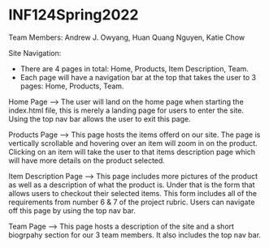 # INF124Spring2022

Team Members: Andrew J. Owyang, Huan Quang Nguyen, Katie Chow

Site Navigation:
- There are 4 pages in total: Home, Products, Item Description, Team.
- Each page will have a navigation bar at the top that takes the user to 3 pages: Home, Products, Team.

Home Page --> The user will land on the home page when starting the index.html file, this is merely a landing page for users to enter the site. Using the top nav bar allows the user to exit this page.

Products Page --> This page hosts the items offerd on our site. The page is vertically scrollable and hovering over an item will zoom in on the product. Clicking on an item will take the user to that items description page which will have more details on the product selected.

Item Description Page --> This page includes more pictures of the product as well as a description of what the product is. Under that is the form that allows users to checkout their selected items. This form includes all of the requirements from number 6 & 7 of the project rubric. Users can navigate off this page by using the top nav bar. 

Team Page --> This page hosts a description of the site and a short biogrpahy section for our 3 team members. It also includes the top nav bar.
